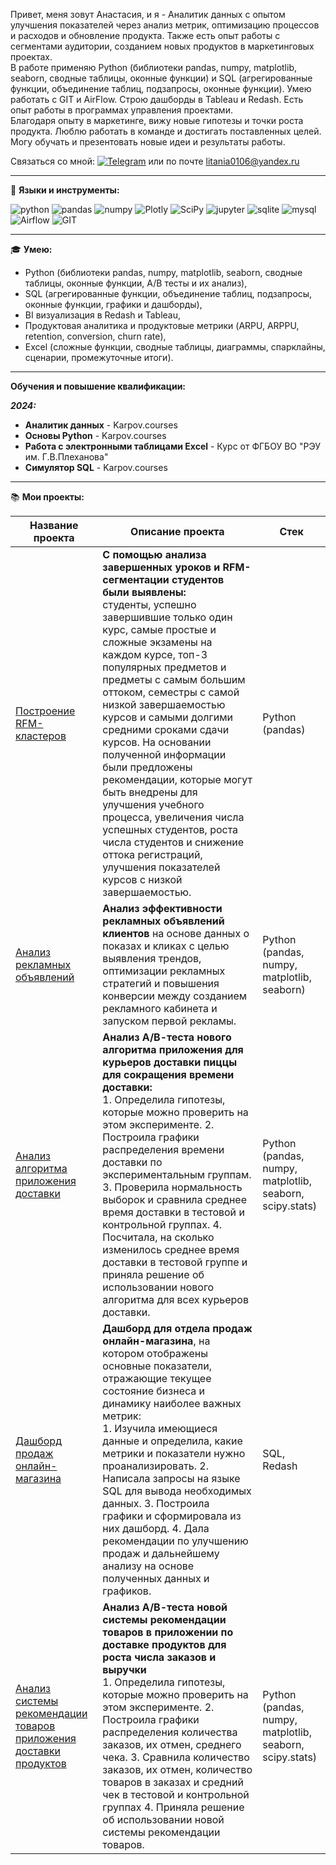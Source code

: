 Привет, меня зовут Анастасия, и я - Аналитик данных с опытом улучшения показателей через анализ метрик, оптимизацию процессов и расходов и обновление продукта. Также есть опыт работы с сегментами аудитории, созданием новых продуктов в маркетинговых проектах.<br>
В работе применяю Python (библиотеки pandas, numpy, matplotlib, seaborn, сводные таблицы, оконные функции) и SQL (агрегированные функции, объединение таблиц, подзапросы, оконные функции). Умею работать с GIT и AirFlow. Строю дашборды в Tableau и Redash. Есть опыт работы в программах управления проектами.<br>
Благодаря опыту в маркетинге, вижу новые гипотезы и точки роста продукта. Люблю работать в команде и достигать поставленных целей. Могу обучать и презентовать новые идеи и результаты работы.

Связаться со мной: <a href="https://t.me/producer_semenova" rel="nofollow"><img src="https://img.shields.io/badge/Telegram-2CA5E0?style=for-the-badge&logo=telegram&logoColor=white" alt="Telegram"  style="max-width: 100%;"></a> или по почте litania0106@yandex.ru
<hr>

:wrench: **Языки и инструменты:**

<div dir="auto">

<img src='https://img.shields.io/badge/python-3670A0?style=for-the-badge&logo=python&logoColor=ffdd54' alt="python"> 
<img src='https://img.shields.io/badge/pandas-%23150458.svg?style=for-the-badge&logo=pandas&logoColor=white' alt="pandas"> 
<img src='https://img.shields.io/badge/numpy-%23013243.svg?style=for-the-badge&logo=numpy&logoColor=white' alt="numpy"> 
<img src='https://img.shields.io/badge/Plotly-%233F4F75.svg?style=for-the-badge&logo=plotly&logoColor=white' alt="Plotly"> 
<img src='https://img.shields.io/badge/SciPy-%230C55A5.svg?style=for-the-badge&logo=scipy&logoColor=%white' alt="SciPy"> 
<img src='https://img.shields.io/badge/jupyter-%23FA0F00.svg?style=for-the-badge&logo=jupyter&logoColor=white' alt="jupyter"> 
<img src='https://img.shields.io/badge/sqlite-%2307405e.svg?style=for-the-badge&logo=sqlite&logoColor=white' alt="sqlite"> 
<img src='https://img.shields.io/badge/mysql-4479A1.svg?style=for-the-badge&logo=mysql&logoColor=white' alt="mysql"> 
<img src='https://img.shields.io/badge/Apache%20Airflow-017CEE?style=for-the-badge&logo=Apache%20Airflow&logoColor=white' alt="Airflow"> 
<img src='https://img.shields.io/badge/git-%23F05033.svg?style=for-the-badge&logo=git&logoColor=white' alt="GIT">
  
</div>
<hr>

:mortar_board: **Умею:**

* Python (библиотеки pandas, numpy, matplotlib, seaborn, сводные таблицы, оконные функции, А/В тесты и их анализ),
* SQL (агрегированные функции, объединение таблиц, подзапросы, оконные функции, графики и дашборды),
* BI визуализация в Redash и Tableau,
* Продуктовая аналитика и продуктовые метрики (ARPU, ARPPU, retention, conversion, churn rate),
* Excel (сложные функции, сводные таблицы, диаграммы, спарклайны, сценарии, промежуточные итоги).
<hr>

**Обучения и повышение квалификации:**

***2024:***
* **Аналитик данных** - Karpov.courses
* **Основы Python** - Karpov.courses
* **Работа с электронными таблицами Excel** - Курс от ФГБОУ ВО "РЭУ им. Г.В.Плеханова"
* **Симулятор SQL** - Karpov.courses
<hr>

:books: **Мои проекты:**

| Название проекта     | Описание проекта                       | Стек                            |
| -------------------- | -------------------------------------- | ------------------------------- |
| [Построение RFM-кластеров](https://github.com/ASemenova0106/Learning)  | **С помощью анализа завершенных уроков и RFM-сегментации студентов были выявлены:** <br> студенты, успешно завершившие только один курс, самые простые и сложные экзамены на каждом курсе, топ-3 популярных предметов и предметы с самым большим оттоком, семестры с самой низкой завершаемостью курсов и самыми долгими средними сроками сдачи курсов. На основании полученной информации были предложены рекомендации, которые могут быть внедрены для улучшения учебного процесса, увеличения числа успешных студентов, роста числа студентов и снижение оттока регистраций, улучшения показателей курсов с низкой завершаемостью. | Python (pandas)  |
| [Анализ рекламных объявлений](https://github.com/ASemenova0106/Reklama)  | **Анализ эффективности рекламных объявлений клиентов** на основе данных о показах и кликах с целью выявления трендов, оптимизации рекламных стратегий и повышения конверсии между созданием рекламного кабинета и запуском первой рекламы.  | Python (pandas, numpy, matplotlib, seaborn) |
| [Анализ алгоритма приложения доставки](https://github.com/ASemenova0106/Pizza) | **Анализ А/В-теста нового алгоритма приложения для курьеров доставки пиццы для сокращения времени доставки:** <br>1. Определила гипотезы, которые можно проверить на этом эксперименте. 2. Построила графики распределения времени доставки по экспериментальным группам. 3. Проверила нормальность выборок и сравнила среднее время доставки в тестовой и контрольной группах. 4. Посчитала, на сколько изменилось среднее время доставки в тестовой группе и приняла решение об использовании нового алгоритма для всех курьеров доставки. | Python (pandas, numpy, matplotlib, seaborn, scipy.stats) |
| [Дашборд продаж онлайн-магазина](https://github.com/ASemenova0106/Online-shop-SQL)  | **Дашборд для отдела продаж онлайн-магазина**, на котором отображены основные показатели, отражающие текущее состояние бизнеса и динамику наиболее важных метрик: <br> 1. Изучила имеющиеся данные и определила, какие метрики и показатели нужно проанализировать. 2. Написала запросы на языке SQL для вывода необходимых данных. 3. Построила графики и сформировала из них дашборд. 4. Дала рекомендации по улучшению продаж и дальнейшему анализу на основе полученных данных и графиков. | SQL, Redash |
| [Анализ системы рекомендации товаров приложения доставки продуктов](https://github.com/ASemenova0106/Delivery) | **Анализ А/В-теста новой системы рекомендации товаров в приложении по доставке продуктов для роста числа заказов и выручки** <br>1. Определила гипотезы, которые можно проверить на этом эксперименте. 2. Построила графики распределения количества заказов, их отмен, среднего чека. 3. Сравнила количество заказов, их отмен, количество товаров в заказах и средний чек в тестовой и контрольной группах 4. Приняла решение об использовании новой системы рекомендации товаров. | Python (pandas, numpy, matplotlib, seaborn, scipy.stats) |
